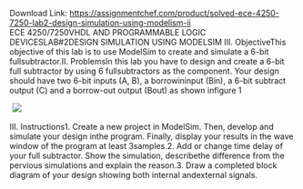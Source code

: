 Download Link: https://assignmentchef.com/product/solved-ece-4250-7250-lab2-design-simulation-using-modelism-ii
<br>
ECE 4250/7250VHDL AND PROGRAMMABLE LOGIC DEVICESLAB#2DESIGN SIMULATION USING MODELSIM III. ObjectiveThis objective of this lab is to use ModelSim to create and simulate a 6-bit fullsubtractor.II. ProblemsIn this lab you have to design and create a 6-bit full subtractor by using 6 fullsubtractors as the component. Your design should have two 6-bit inputs (A, B), a borrowininput (Bin), a 6-bit subtract output (C) and a borrow-out output (Bout) as shown infigure 1

<img decoding="async" data-recalc-dims="1" data-src="https://i0.wp.com/www.ankitcodinghub.com/wp-content/uploads/2020/04/302.png?w=980&amp;ssl=1" class="lazyload" src="data:image/gif;base64,R0lGODlhAQABAAAAACH5BAEKAAEALAAAAAABAAEAAAICTAEAOw==">

 <noscript>

  <img decoding="async" src="https://i0.wp.com/www.ankitcodinghub.com/wp-content/uploads/2020/04/302.png?w=980&amp;ssl=1" data-recalc-dims="1">

 </noscript>III. Instructions1. Create a new project in ModelSim. Then, develop and simulate your design inthe program. Finally, display your results in the wave window of the program at least 3samples.2. Add or change time delay of your full subtractor. Show the simulation, describethe difference from the pervious simulations and explain the reason.3. Draw a completed block diagram of your design showing both internal andexternal signals.